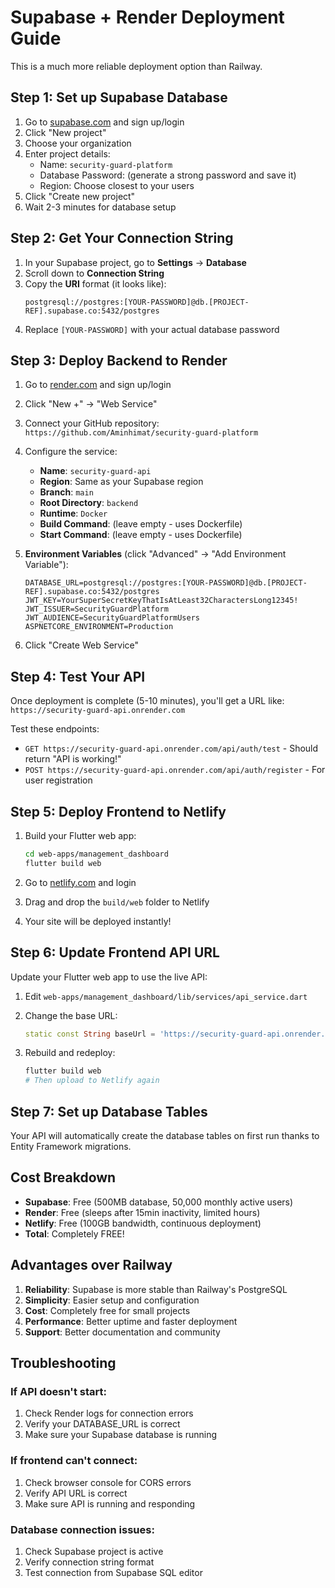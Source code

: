 # Supabase + Render Deployment Guide

This is a much more reliable deployment option than Railway.

## Step 1: Set up Supabase Database

1. Go to [supabase.com](https://supabase.com) and sign up/login
2. Click "New project"
3. Choose your organization
4. Enter project details:
   - Name: `security-guard-platform`
   - Database Password: (generate a strong password and save it)
   - Region: Choose closest to your users
5. Click "Create new project"
6. Wait 2-3 minutes for database setup

## Step 2: Get Your Connection String

1. In your Supabase project, go to **Settings** → **Database**
2. Scroll down to **Connection String**
3. Copy the **URI** format (it looks like):
   ```
   postgresql://postgres:[YOUR-PASSWORD]@db.[PROJECT-REF].supabase.co:5432/postgres
   ```
4. Replace `[YOUR-PASSWORD]` with your actual database password

## Step 3: Deploy Backend to Render

1. Go to [render.com](https://render.com) and sign up/login
2. Click "New +" → "Web Service"
3. Connect your GitHub repository: `https://github.com/Aminhimat/security-guard-platform`
4. Configure the service:
   - **Name**: `security-guard-api`
   - **Region**: Same as your Supabase region
   - **Branch**: `main`
   - **Root Directory**: `backend`
   - **Runtime**: `Docker`
   - **Build Command**: (leave empty - uses Dockerfile)
   - **Start Command**: (leave empty - uses Dockerfile)

5. **Environment Variables** (click "Advanced" → "Add Environment Variable"):
   ```
   DATABASE_URL=postgresql://postgres:[YOUR-PASSWORD]@db.[PROJECT-REF].supabase.co:5432/postgres
   JWT_KEY=YourSuperSecretKeyThatIsAtLeast32CharactersLong12345!
   JWT_ISSUER=SecurityGuardPlatform
   JWT_AUDIENCE=SecurityGuardPlatformUsers
   ASPNETCORE_ENVIRONMENT=Production
   ```

6. Click "Create Web Service"

## Step 4: Test Your API

Once deployment is complete (5-10 minutes), you'll get a URL like:
`https://security-guard-api.onrender.com`

Test these endpoints:
- `GET https://security-guard-api.onrender.com/api/auth/test` - Should return "API is working!"
- `POST https://security-guard-api.onrender.com/api/auth/register` - For user registration

## Step 5: Deploy Frontend to Netlify

1. Build your Flutter web app:
   ```bash
   cd web-apps/management_dashboard
   flutter build web
   ```

2. Go to [netlify.com](https://netlify.com) and login
3. Drag and drop the `build/web` folder to Netlify
4. Your site will be deployed instantly!

## Step 6: Update Frontend API URL

Update your Flutter web app to use the live API:

1. Edit `web-apps/management_dashboard/lib/services/api_service.dart`
2. Change the base URL:
   ```dart
   static const String baseUrl = 'https://security-guard-api.onrender.com/api';
   ```

3. Rebuild and redeploy:
   ```bash
   flutter build web
   # Then upload to Netlify again
   ```

## Step 7: Set up Database Tables

Your API will automatically create the database tables on first run thanks to Entity Framework migrations.

## Cost Breakdown

- **Supabase**: Free (500MB database, 50,000 monthly active users)
- **Render**: Free (sleeps after 15min inactivity, limited hours)
- **Netlify**: Free (100GB bandwidth, continuous deployment)
- **Total**: Completely FREE!

## Advantages over Railway

1. **Reliability**: Supabase is more stable than Railway's PostgreSQL
2. **Simplicity**: Easier setup and configuration
3. **Cost**: Completely free for small projects
4. **Performance**: Better uptime and faster deployment
5. **Support**: Better documentation and community

## Troubleshooting

### If API doesn't start:
1. Check Render logs for connection errors
2. Verify your DATABASE_URL is correct
3. Make sure your Supabase database is running

### If frontend can't connect:
1. Check browser console for CORS errors
2. Verify API URL is correct
3. Make sure API is running and responding

### Database connection issues:
1. Check Supabase project is active
2. Verify connection string format
3. Test connection from Supabase SQL editor
